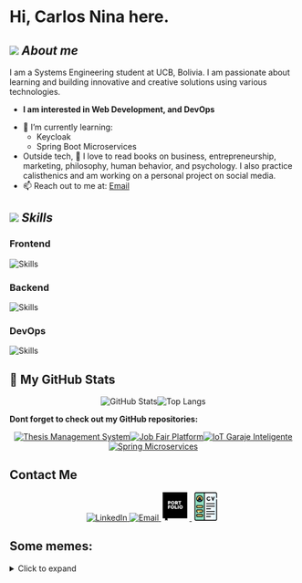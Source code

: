 # Hi, Carlos Nina here.

## <img src="https://media.giphy.com/media/ObNTw8Uzwy6KQ/giphy.gif" width="30px">&nbsp;**_About me_**

I am a Systems Engineering student at UCB, Bolivia. I am passionate about learning and building innovative and creative solutions using various technologies.

- **I am interested in Web Development, and DevOps**

* 🌱 I’m currently learning:
  - Keycloak
  - Spring Boot Microservices
* Outside tech, 📖 I love to read books on business, entrepreneurship, marketing, philosophy, human behavior, and psychology. I also practice calisthenics and am working on a personal project on social media.
* 📫 Reach out to me at: <a href="mailto:cninareynaga@gmail.com">Email</a>

## <img src="https://media.giphy.com/media/fvT2uzkzsSWmmkvl1F/giphy.gif" width="30px">&nbsp;**_Skills_**

### Frontend

<p>
  <img src="https://skillicons.dev/icons?i=react,nextjs,typescript,tailwind,vue" alt="Skills" />
</p>

### Backend

<p>
  <img src="https://skillicons.dev/icons?i=spring,java,postgresql,mysql,express" alt="Skills" />
</p>

### DevOps

<p>
  <img src="https://skillicons.dev/icons?i=docker,jenkins,vercel" alt="Skills" />
</p>

## 👀 My GitHub Stats

<div align="center" style="display: flex; flex-direction: row; flex-wrap: wrap; justify-content: center;">
  <img src="https://github-readme-streak-stats.herokuapp.com/?user=CarlosFULLHD&theme=dark" alt="GitHub Stats" />
  <img src="https://github-readme-stats.vercel.app/api/top-langs/?username=CarlosFULLHD&layout=compact&theme=dark" alt="Top Langs" />
</div>

**Dont forget to check out my GitHub repositories:**

<div align="center">
  <p style="display: flex; flex-direction: row; flex-wrap: wrap; justify-content: center;">
    <a href="https://github.com/CarlosFULLHD/thesis_management_system">
      <img src="https://github-readme-stats.vercel.app/api/pin/?username=CarlosFULLHD&repo=thesis_management_system&theme=dark" alt="Thesis Management System" />
    </a>
    <a href="https://github.com/CarlosFULLHD/JobFairPlatform">
      <img src="https://github-readme-stats.vercel.app/api/pin/?username=CarlosFULLHD&repo=JobFairPlatform&theme=dark" alt="Job Fair Platform" />
    </a>
    <a href="https://github.com/CarlosFULLHD/iot_garaje_inteligente">
      <img src="https://github-readme-stats.vercel.app/api/pin/?username=CarlosFULLHD&repo=iot_garaje_inteligente&theme=dark" alt="IoT Garaje Inteligente" />
    </a>
    <a href="https://github.com/CarlosFULLHD/spring-microservices">
      <img src="https://github-readme-stats.vercel.app/api/pin/?username=CarlosFULLHD&repo=spring-microservices&theme=dark" alt="Spring Microservices" />
    </a>
  </p>
</div>

## Contact Me

<div align="center">
  <a href="https://www.linkedin.com/in/carlos-nina-reynaga-a67732228/" target="_blank">
    <img src="https://skillicons.dev/icons?i=linkedin" alt="LinkedIn" />
  </a>
  <a href="mailto:cninareynaga@gmail.com" target="_blank">
    <img src="https://skillicons.dev/icons?i=gmail" alt="Email" />
  </a>
    <a href="https://carlitosnina.com/" target="_blank">
    <img src="portfolio.png" width="50" alt="Portfolio" />
  </a>
    <a href="linkcv" target="_blank">
    <img src="cv.png" width="50" alt="Email" />
  </a>
</div>

## Some memes:

<details>
  <summary>Click to expand</summary>

<div align="center">
                <img src="capi.webp" alt="Project 1" width="300px" />
                <img src="1.jpg" alt="Project 2" width="300px" />
                <img src="5.png" alt="Project 2" width="300px" />
                <img src="3.jpg" alt="Project 2" width="300px" />
                <img src="4.webp" alt="Project 2" width="300px" />
                <img src="2.jpg" alt="Project 2" width="300px" />
</div>

</details>
